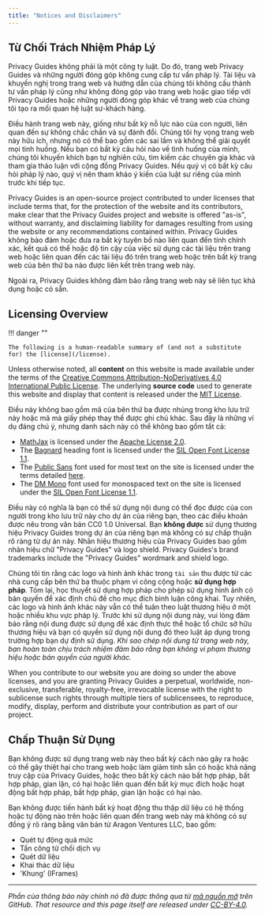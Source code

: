 ```yaml
---
title: "Notices and Disclaimers"
---
```


## Từ Chối Trách Nhiệm Pháp Lý

Privacy Guides không phải là một công ty luật. Do đó, trang web Privacy Guides và những người đóng góp không cung cấp tư vấn pháp lý. Tài liệu và khuyến nghị trong trang web và hướng dẫn của chúng tôi không cấu thành tư vấn pháp lý cũng như không đóng góp vào trang web hoặc giao tiếp với Privacy Guides hoặc những người đóng góp khác về trang web của chúng tôi tạo ra mối quan hệ luật sư-khách hàng.

Điều hành trang web này, giống như bất kỳ nỗ lực nào của con người, liên quan đến sự không chắc chắn và sự đánh đổi. Chúng tôi hy vọng trang web này hữu ích, nhưng nó có thể bao gồm các sai lầm và không thể giải quyết mọi tình huống. Nếu bạn có bất kỳ câu hỏi nào về tình huống của mình, chúng tôi khuyến khích bạn tự nghiên cứu, tìm kiếm các chuyên gia khác và tham gia thảo luận với cộng đồng Privacy Guides. Nếu quý vị có bất kỳ câu hỏi pháp lý nào, quý vị nên tham khảo ý kiến của luật sư riêng của mình trước khi tiếp tục.

Privacy Guides is an open-source project contributed to under licenses that include terms that, for the protection of the website and its contributors, make clear that the Privacy Guides project and website is offered "as-is", without warranty, and disclaiming liability for damages resulting from using the website or any recommendations contained within. Privacy Guides không bảo đảm hoặc đưa ra bất kỳ tuyên bố nào liên quan đến tính chính xác, kết quả có thể hoặc độ tin cậy của việc sử dụng các tài liệu trên trang web hoặc liên quan đến các tài liệu đó trên trang web hoặc trên bất kỳ trang web của bên thứ ba nào được liên kết trên trang web này.

Ngoài ra, Privacy Guides không đảm bảo rằng trang web này sẽ liên tục khả dụng hoặc có sẵn.

## Licensing Overview

!!! danger ""

    The following is a human-readable summary of (and not a substitute for) the [license](/license).

Unless otherwise noted, all **content** on this website is made available under the terms of the [Creative Commons Attribution-NoDerivatives 4.0 International Public License](https://github.com/privacyguides/privacyguides.org/blob/main/LICENSE). The underlying **source code** used to generate this website and display that content is released under the [MIT License](https://github.com/privacyguides/privacyguides.org/tree/main/LICENSE-CODE).

Điều này không bao gồm mã của bên thứ ba được nhúng trong kho lưu trữ này hoặc mã mà giấy phép thay thế được ghi chú khác. Sau đây là những ví dụ đáng chú ý, nhưng danh sách này có thể không bao gồm tất cả:

* [MathJax](https://github.com/privacyguides/privacyguides.org/blob/main/theme/assets/javascripts/mathjax.js) is licensed under the [Apache License 2.0](https://github.com/privacyguides/privacyguides.org/blob/main/docs/assets/javascripts/LICENSE.mathjax.txt).
* The [Bagnard](https://github.com/privacyguides/brand/tree/main/WOFF/bagnard) heading font is licensed under the [SIL Open Font License 1.1](https://github.com/privacyguides/brand/blob/main/WOFF/bagnard/LICENSE.txt).
* The [Public Sans](https://github.com/privacyguides/brand/tree/main/WOFF/public_sans) font used for most text on the site is licensed under the terms detailed [here](https://github.com/privacyguides/brand/blob/main/WOFF/public_sans/LICENSE.txt).
* The [DM Mono](https://github.com/privacyguides/brand/tree/main/WOFF/dm_mono) font used for monospaced text on the site is licensed under the [SIL Open Font License 1.1](https://github.com/privacyguides/brand/blob/main/WOFF/dm_mono/LICENSE.txt).

Điều này có nghĩa là bạn có thể sử dụng nội dung có thể đọc được của con người trong kho lưu trữ này cho dự án của riêng bạn, theo các điều khoản được nêu trong văn bản CC0 1.0 Universal. Bạn **không được** sử dụng thương hiệu Privacy Guides trong dự án của riêng bạn mà không có sự chấp thuận rõ ràng từ dự án này. Nhãn hiệu thương hiệu của Privacy Guides bao gồm nhãn hiệu chữ "Privacy Guides" và logo shield. Privacy Guides's brand trademarks include the "Privacy Guides" wordmark and shield logo.

Chúng tôi tin rằng các logo và hình ảnh khác trong `tài sản` thu được từ các nhà cung cấp bên thứ ba thuộc phạm vi công cộng hoặc **sử dụng hợp pháp**. Tóm lại, học thuyết sử dụng hợp pháp [](https://en.wikipedia.org/wiki/Fair_use) cho phép sử dụng hình ảnh có bản quyền để xác định chủ đề cho mục đích bình luận công khai. Tuy nhiên, các logo và hình ảnh khác này vẫn có thể tuân theo luật thương hiệu ở một hoặc nhiều khu vực pháp lý. Trước khi sử dụng nội dung này, vui lòng đảm bảo rằng nội dung được sử dụng để xác định thực thể hoặc tổ chức sở hữu thương hiệu và bạn có quyền sử dụng nội dung đó theo luật áp dụng trong trường hợp bạn dự định sử dụng. *Khi sao chép nội dung từ trang web này, bạn hoàn toàn chịu trách nhiệm đảm bảo rằng bạn không vi phạm thương hiệu hoặc bản quyền của người khác.*

When you contribute to our website you are doing so under the above licenses, and you are granting Privacy Guides a perpetual, worldwide, non-exclusive, transferable, royalty-free, irrevocable license with the right to sublicense such rights through multiple tiers of sublicensees, to reproduce, modify, display, perform and distribute your contribution as part of our project.

## Chấp Thuận Sử Dụng

Bạn không được sử dụng trang web này theo bất kỳ cách nào gây ra hoặc có thể gây thiệt hại cho trang web hoặc làm giảm tính sẵn có hoặc khả năng truy cập của Privacy Guides, hoặc theo bất kỳ cách nào bất hợp pháp, bất hợp pháp, gian lận, có hại hoặc liên quan đến bất kỳ mục đích hoặc hoạt động bất hợp pháp, bất hợp pháp, gian lận hoặc có hại nào.

Bạn không được tiến hành bất kỳ hoạt động thu thập dữ liệu có hệ thống hoặc tự động nào trên hoặc liên quan đến trang web này mà không có sự đồng ý rõ ràng bằng văn bản từ Aragon Ventures LLC, bao gồm:

* Quét tự động quá mức
* Tấn công từ chối dịch vụ
* Quét dữ liệu
* Khai thác dữ liệu
* 'Khung' (IFrames)

---

*Phần của thông báo này chính nó đã được thông qua từ [mã nguồn mở](https://github.com/github/opensource.guide/blob/master/notices.md) trên GitHub. That resource and this page itself are released under [CC-BY-4.0](https://creativecommons.org/licenses/by-sa/4.0/).*
